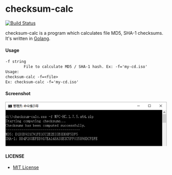 # checksum-calc

[![Build Status](https://travis-ci.org/northbright/checksum-calc.svg?branch=master)](https://travis-ci.org/northbright/checksum-calc)

checksum-calc is a program which calculates file MD5, SHA-1 checksums. It's written in [Golang](http://golang.org).

#### Usage

    -f string
            File to calculate MD5 / SHA-1 hash. Ex: -f='my-cd.iso'
    Usage:
    checksum-calc -f=<file>
    Ex: checksum-calc -f='my-cd.iso'

#### Screenshot

![Screenshot on Windows](images/screenshot-1.png)

#### LICENSE
* [MIT License](./LICENSE) 
